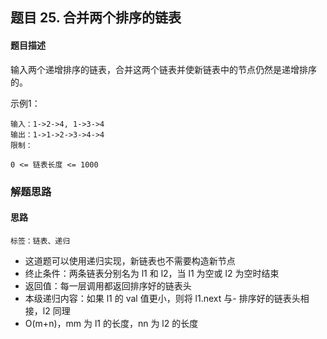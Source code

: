## 题目 25. 合并两个排序的链表
#### 题目描述
输入两个递增排序的链表，合并这两个链表并使新链表中的节点仍然是递增排序的。

示例1：
```
输入：1->2->4, 1->3->4
输出：1->1->2->3->4->4
限制：
```
`0 <= 链表长度 <= 1000`


### 解题思路
#### 思路
`标签：链表、递归`
- 这道题可以使用递归实现，新链表也不需要构造新节点
- 终止条件：两条链表分别名为 l1 和 l2，当 l1 为空或 l2 为空时结束
- 返回值：每一层调用都返回排序好的链表头
- 本级递归内容：如果 l1 的 val 值更小，则将 l1.next 与- 排序好的链表头相接，l2 同理
- O(m+n)，mm 为 l1 的长度，nn 为 l2 的长度
